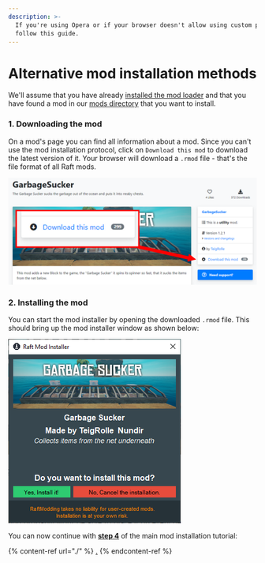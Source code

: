 ```yaml
---
description: >-
  If you're using Opera or if your browser doesn't allow using custom protocols,
  follow this guide.
---
```


# Alternative mod installation methods

We'll assume that you have already [installed the mod loader](../how-to-install-raftmodloader/) and that you have found a mod in our [mods directory](https://raftmodding.com/mods) that you want to install.

### 1. Downloading the mod

On a mod's page you can find all information about a mod. Since you can't use the mod installation protocol, click on `Download this mod` to download the latest version of it. Your browser will download a `.rmod` file - that's the file format of all Raft mods.

![The "Download this mod" button allows you to download a mod manually](<../../.gitbook/assets/Capture (1).PNG>)

### 2. Installing the mod

You can start the mod installer by opening the downloaded `.rmod` file. This should bring up the mod installer window as shown below:

![Opening the mod file will bring up the mod installer.](<../../.gitbook/assets/image (9).png>)

You can now continue with [**step 4**](./#4-allowing-the-mod-installation) of the main mod installation tutorial:

{% content-ref url="./" %}
[.](./)
{% endcontent-ref %}


